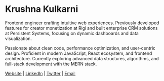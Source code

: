 # Krushna Kulkarni

Frontend engineer crafting intuitive web experiences. Previously developed features for creator monetization at Rigi and built enterprise CRM solutions at Persistent Systems, focusing on dynamic dashboards and data visualization.

Passionate about clean code, performance optimization, and user-centric design. Proficient in modern JavaScript, React ecosystem, and frontend architecture. Currently exploring advanced data structures, algorithms, and full-stack development with the MERN stack.

[Website](https://krushnakulkarni.com) | [LinkedIn](https://linkedin.com/in/krushna-kulkarni) | [Twitter](https://twitter.com/krushnatweets) | [Email](mailto:krushnakulkarni17@gmail.com)
